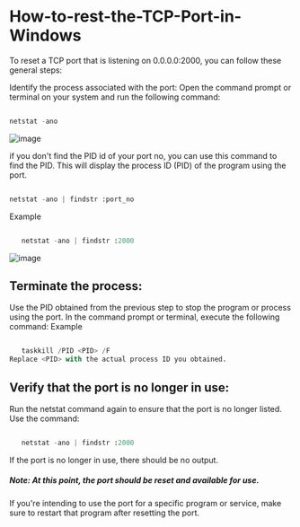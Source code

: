 # How-to-rest-the-TCP-Port-in-Windows

To reset a TCP port that is listening on 0.0.0.0:2000, you can follow these general steps:

   Identify the process associated with the port: Open the command prompt or terminal on your system and run the following command:
   ```python

   netstat -ano 
   ```
![image](https://github.com/Goldu/How-to-rest-the-TCP-Port-in-Windows/assets/26148152/55c94b87-e7be-458b-a0d4-e515bbb930f5)

if you don't find the PID id of your port no, you can use this command to find the PID. This will display the process ID (PID) of the program using the port.
   ```python

   netstat -ano | findstr :port_no
   ```
Example
```python

   netstat -ano | findstr :2000
   ```
![image](https://github.com/Goldu/How-to-rest-the-TCP-Port-in-Windows/assets/26148152/ff42c8ff-d078-4af7-b6f0-e58ff99a3723)

## Terminate the process: 
Use the PID obtained from the previous step to stop the program or process using the port. In the command prompt or terminal, execute the following command:
Example
```python

   taskkill /PID <PID> /F
Replace <PID> with the actual process ID you obtained.
   ```
## Verify that the port is no longer in use:
Run the netstat command again to ensure that the port is no longer listed. Use the command:
```python

   netstat -ano | findstr :2000
   ```
If the port is no longer in use, there should be no output.

##### Note: At this point, the port should be reset and available for use. 
If you're intending to use the port for a specific program or service, make sure to restart that program after resetting the port.

